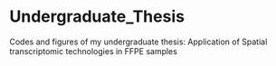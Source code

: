 # Undergraduate_Thesis
Codes and figures of my undergraduate thesis: Application of Spatial transcriptomic technologies in FFPE samples
